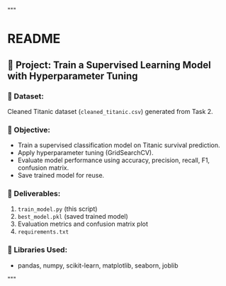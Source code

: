 """
# README

## 📌 Project: Train a Supervised Learning Model with Hyperparameter Tuning

### 🔹 Dataset:
Cleaned Titanic dataset (`cleaned_titanic.csv`) generated from Task 2.

### 🔹 Objective:
- Train a supervised classification model on Titanic survival prediction.
- Apply hyperparameter tuning (GridSearchCV).
- Evaluate model performance using accuracy, precision, recall, F1, confusion matrix.
- Save trained model for reuse.

### 🔹 Deliverables:
1. `train_model.py` (this script)
2. `best_model.pkl` (saved trained model)
3. Evaluation metrics and confusion matrix plot
4. `requirements.txt`

### 🔹 Libraries Used:
- pandas, numpy, scikit-learn, matplotlib, seaborn, joblib

"""
